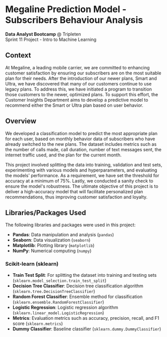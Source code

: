 # Megaline Prediction Model - Subscribers Behaviour Analysis

**Data Analyst Bootcamp** @ Tripleten<br>
Sprint 11 Project - Intro to Machine Learning

## Context

At Megaline, a leading mobile carrier, we are committed to enhancing customer satisfaction by ensuring our subscribers are on the most suitable plan for their needs. After the introduction of our newer plans, Smart and Ultra, we have discovered that many of our customers continue to use legacy plans. To address this, we have initiated a program to transition those customers to the newer, optimized plans. To support this effort, the Customer Insights Department aims to develop a predictive model to recommend either the Smart or Ultra plan based on user behavior.

## Overview
We developed a classification model to predict the most appropriate plan for each user, based on monthly behavior data of subscribers who have already switched to the new plans. The dataset includes metrics such as the number of calls made, call duration, number of text messages sent, the internet traffic used, and the plan for the current month.

This project involved splitting the data into training, validation and test sets, experimenting with various models and hyperparameters, and evaluating the models' performance. As a requirement, we have set the threshold for accuracy at a minimum of 75%. Lastly, we conducted a sanity check to ensure the model's robustness. The ultimate objective of this project is to deliver a high-accuracy model that will facilitate personalized plan recommendations, thus improving customer satisfaction and loyalty.

## Libraries/Packages Used

The following libraries and packages were used in this project:

- **Pandas**: Data manipulation and analysis (`pandas`)
- **Seaborn**: Data visualization (`seaborn`)
- **Matplotlib**: Plotting library (`matplotlib`)
- **NumPy**: Numerical computing (`numpy`)

### Scikit-learn (sklearn)

- **Train Test Split**: For splitting the dataset into training and testing sets (`sklearn.model_selection.train_test_split`)
- **Decision Tree Classifier**: Decision tree classification algorithm (`sklearn.tree.DecisionTreeClassifier`)
- **Random Forest Classifier**: Ensemble method for classification (`sklearn.ensemble.RandomForestClassifier`)
- **Logistic Regression**: Logistic regression algorithm (`sklearn.linear_model.LogisticRegression`)
- **Metrics**: Evaluation metrics such as accuracy, precision, recall, and F1 score (`sklearn.metrics`)
- **Dummy Classifier**: Baseline classifier (`sklearn.dummy.DummyClassifier`)
